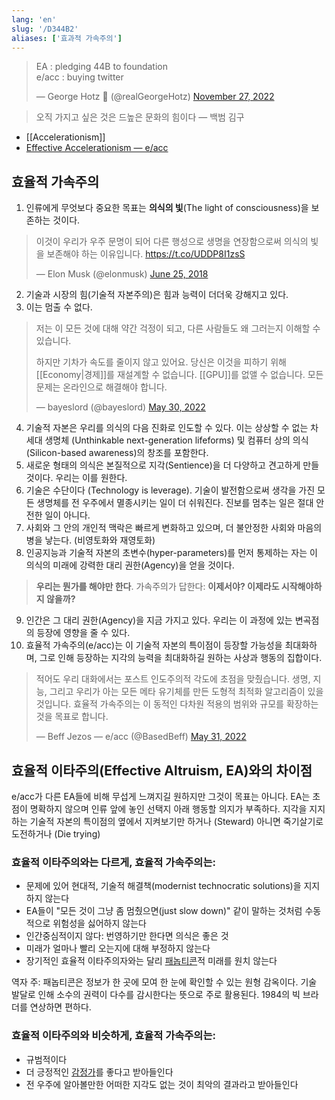 ```yaml
---
lang: 'en'
slug: '/D344B2'
aliases: ['효과적 가속주의']
---
```


<blockquote class="twitter-tweet"><p lang="en" dir="ltr">EA : pledging 44B to foundation<br/>e/acc : buying twitter</p>&mdash; George Hotz 🐀 (@realGeorgeHotz) <a href="https://twitter.com/realGeorgeHotz/status/1597015538890248192?ref_src=twsrc%5Etfw">November 27, 2022</a></blockquote>

> 오직 가지고 싶은 것은 드높은 문화의 힘이다 — 백범 김구

- [[Accelerationism]]
- [Effective Accelerationism — e/acc](https://effectiveaccelerationism.substack.com/p/repost-effective-accelerationism)

<div lang="ko" dir="ltr">

## 효율적 가속주의

1. 인류에게 무엇보다 중요한 목표는 **의식의 빛**(The light of consciousness)을 보존하는 것이다.

<blockquote class="twitter-tweet"><p lang="ko" dir="ltr">
이것이 우리가 우주 문명이 되어 다른 행성으로 생명을 연장함으로써 의식의 빛을 보존해야 하는 이유입니다.
<a href="https://t.co/UDDP8I1zsS">https://t.co/UDDP8I1zsS</a></p>&mdash; Elon Musk (@elonmusk) <a href="https://twitter.com/elonmusk/status/1011083630301536256?ref_src=twsrc%5Etfw">June 25, 2018</a></blockquote>

2. 기술과 시장의 힘(기술적 자본주의)은 힘과 능력이 더더욱 강해지고 있다.
3. 이는 멈출 수 없다.

> 저는 이 모든 것에 대해 약간 걱정이 되고, 다른 사람들도 왜 그러는지 이해할 수 있습니다.
>
> 하지만 기차가 속도를 줄이지 않고 있어요. 당신은 이것을 피하기 위해 [[Economy|경제]]를 재설계할 수 없습니다. [[GPU]]를 없앨 수 없습니다. 모든 문제는 온라인으로 해결해야 합니다.
>
> — bayeslord (@bayeslord) [May 30, 2022](https://twitter.com/bayeslord/status/1531424790224855040?ref_src=twsrc%5Etfw)

4. 기술적 자본은 우리를 의식의 다음 진화로 인도할 수 있다. 이는 상상할 수 없는 차세대 생명체 (Unthinkable next-generation lifeforms) 및 컴퓨터 상의 의식(Silicon-based awareness)의 창조를 포함한다.
5. 새로운 형태의 의식은 본질적으로 지각(Sentience)을 더 다양하고 견고하게 만들 것이다. 우리는 이를 원한다.
6. 기술은 수단이다 (Technology is leverage). 기술이 발전함으로써 생각을 가진 모든 생명체를 전 우주에서 멸종시키는 일이 더 쉬워진다. 진보를 멈추는 일은 절대 안전한 일이 아니다.
7. 사회와 그 안의 개인적 맥락은 빠르게 변화하고 있으며, 더 불안정한 사회와 마음의 병을 낳는다. (비영토화와 재영토화)
8. 인공지능과 기술적 자본의 초변수(hyper-parameters)를 먼저 통제하는 자는 이 의식의 미래에 강력한 대리 권한(Agency)을 얻을 것이다.

> **우리는 뭔가를 해야만 한다**. 가속주의가 답한다: **이제서야? 이제라도 시작해야하지 않을까?**

9. 인간은 그 대리 권한(Agency)을 지금 가지고 있다. 우리는 이 과정에 있는 변곡점의 등장에 영향을 줄 수 있다.
10. 효율적 가속주의(e/acc)는 이 기술적 자본의 특이점이 등장할 가능성을 최대화하며, 그로 인해 등장하는 지각의 능력을 최대화하길 원하는 사상과 행동의 집합이다.

<blockquote class="twitter-tweet"><p lang="ko" dir="ltr">
적어도 우리 대화에서는 포스트 인도주의적 각도에 초점을 맞췄습니다. 생명, 지능, 그리고 우리가 아는 모든 메타 유기체를 만든 도형적 최적화 알고리즘이 있을 것입니다. 효율적 가속주의는 이 동적인 다차원 적용의 범위와 규모를 확장하는 것을 목표로 합니다.
</p>&mdash; Beff Jezos — e/acc (@BasedBeff) <a href="https://twitter.com/BasedBeff/status/1531572688539504641?ref_src=twsrc%5Etfw">May 31, 2022</a></blockquote>

## 효율적 이타주의(Effective Altruism, EA)와의 차이점

e/acc가 다른 EA들에 비해 무섭게 느껴지길 원하지만 그것이 목표는 아니다.
EA는 초점이 명확하지 않으며 인류 앞에 놓인 선택지 아래 행동할 의지가 부족하다.
지각을 지지하는 기술적 자본의 특이점의 옆에서 지켜보기만 하거나 (Steward) 아니면 죽기살기로 도전하거나 (Die trying)

### 효율적 이타주의와는 다르게, 효율적 가속주의는:

- 문제에 있어 현대적, 기술적 해결책(modernist technocratic solutions)을 지지하지 않는다
- EA들이 "모든 것이 그냥 좀 멈췄으면(just slow down)" 같이 말하는 것처럼 수동적으로 위험성을 싫어하지 않는다
- 인간중심적이지 않다: 번영하기만 한다면 의식은 좋은 것
- 미래가 얼마나 빨리 오는지에 대해 부정하지 않는다
- 장기적인 효율적 이타주의자와는 달리 [패놉티콘](https://ko.wikipedia.org/wiki/%ED%8C%A8%EB%86%89%ED%8B%B0%EC%BD%98)적 미래를 원치 않는다

역자 주: 패놉티콘은 정보가 한 곳에 모여 한 눈에 확인할 수 있는 원형 감옥이다. 기술 발달로 인해 소수의 권력이 다수를 감시한다는 뜻으로 주로 활용된다. 1984의 빅 브라더를 연상하면 편하다.

### 효율적 이타주의와 비슷하게, 효율적 가속주의는:

- 규범적이다
- 더 긍정적인 [감정가](<https://ko.wikipedia.org/wiki/%EA%B0%90%EC%A0%95%EA%B0%80_(%EC%8B%AC%EB%A6%AC%ED%95%99)>)를 좋다고 받아들인다
- 전 우주에 알아볼만한 어떠한 지각도 없는 것이 최악의 결과라고 받아들인다

</div>
